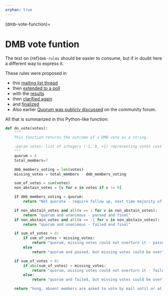 ```yaml
---
orphan: true
---
```


(dmb-vote-function)=
# DMB vote funtion

The text on {ref}`dmb-rules` should be easier to consume, but if in doubt
here a different way to express it.

These rules were proposed in
* this [mailing list thread](https://lists.ubuntu.com/archives/devel-permissions/2021-August/001728.html)
* then [extended to a poll](https://lists.ubuntu.com/archives/devel-permissions/2021-October/001756.html)
* with the [results](https://lists.ubuntu.com/archives/devel-permissions/2021-November/001782.html)
* then [clarified again](https://lists.ubuntu.com/archives/devel-permissions/2021-October/001763.html)
* and [finalized](https://lists.ubuntu.com/archives/devel-permissions/2021-October/001764.html)
* Also earlier [Quorum was publicly discussed](https://discourse.ubuntu.com/t/open-discussion-meetings-quorum/5966) on the community forum.

All that is summarized in this Python-like function:

```python
def do_vote(votes):
    """
    This function returns the outcome of a DMB vote as a string.

    :param votes: list of integers (-1, 0, +1) representing votes cast by members present
    """
    quorum = 4
    total_members=7

    dmb_members_voting = len(votes)
    missing_votes = total_members - dmb_members_voting

    sum_of_votes = sum(votes)
    non_abstain_votes = [v for v in votes if v != 0]

    if dmb_members_voting < quorum:
        return "Not quorate - require follow up, next time majority of present members votes will suffice"

    if non_abstain_votes and all(v == 1 for v in non_abstain_votes):
        return "quorum and unanimous - passed and final"
    if non_abstain_votes and all(v == -1 for v in non_abstain_votes):
        return "quorum and unanimous - failed and final"

    if sum_of_votes > 0:
        if sum_of_votes > missing_votes:
            return "quorum, missing votes could not overturn it - passed and final"
        else
            return "quorum and passed, but missing votes could be overturn it - absent members are asked to vote by mail until or at next meeting"

    if sum_of_votes < 0:
        if abs(sum_of_votes) > missing_votes:
            return "quorum, missing votes could not overturn it - failed and final"
        else:
            return "quorum and failed, but missing votes could be overturn it - absent members are asked to vote by mail until or at next meeting"

    return "hung, absent members are asked to vote by mail until or at next meeting"
```
